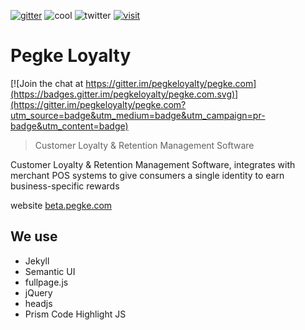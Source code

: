 [![gitter](https://img.shields.io/gitter/room/nwjs/nw.js.svg)](https://gitter.im/niksmac/pegkeapi)
![cool](https://img.shields.io/badge/pegke%20is-cool-green.svg?style=flat)
![twitter](https://img.shields.io/twitter/url/https/github.com/pegkeloyalty/pegke.com.svg?style=social) [![visit](https://img.shields.io/badge/visit-pegke.com-orange.svg)](https://pegke.com&link=https://pegke.com)

# Pegke Loyalty

[![Join the chat at https://gitter.im/pegkeloyalty/pegke.com](https://badges.gitter.im/pegkeloyalty/pegke.com.svg)](https://gitter.im/pegkeloyalty/pegke.com?utm_source=badge&utm_medium=badge&utm_campaign=pr-badge&utm_content=badge)
> Customer Loyalty & Retention Management Software

Customer Loyalty & Retention Management Software, integrates with merchant POS systems to give consumers a single identity to earn business-specific rewards

website [beta.pegke.com](https://beta.pegke.com)

## We use 

 * Jekyll
 * Semantic UI
 * fullpage.js
 * jQuery
 * headjs
 * Prism Code Highlight JS
